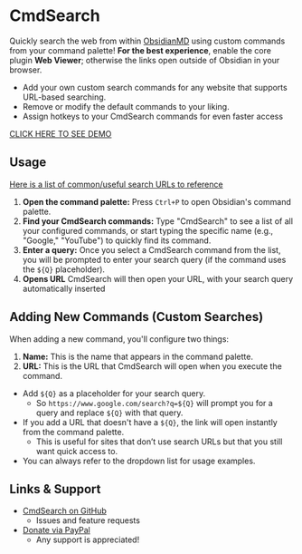 # CmdSearch
Quickly search the web from within [ObsidianMD](https://obsidian.md/) using custom commands from your command palette!
**For the best experience**, enable the core plugin **Web Viewer**; otherwise the links open outside of Obsidian in your browser.
- Add your own custom search commands for any website that supports URL-based searching.
- Remove or modify the default commands to your liking.
- Assign hotkeys to your CmdSearch commands for even faster access

[CLICK HERE TO SEE DEMO](https://github.com/user-attachments/assets/5ac72f83-9f02-4b87-b022-b04b90f7c839)

## Usage
[Here is a list of common/useful search URLs to reference](https://github.com/SpaceshipCaptain/CmdSearch/blob/main/List%20of%20URLS.md)
1.  **Open the command palette:** Press `Ctrl+P` to open Obsidian's command palette.
2.  **Find your CmdSearch commands:** Type "CmdSearch" to see a list of all your configured commands, or start typing the specific name (e.g., "Google," "YouTube") to quickly find its command.
3.  **Enter a query:** Once you select a CmdSearch command from the list, you will be prompted to enter your search query (if the command uses the `${Q}` placeholder).
4.  **Opens URL** CmdSearch will then open your URL, with your search query automatically inserted

## Adding New Commands (Custom Searches)
When adding a new command, you'll configure two things:
1. **Name:** This is the name that appears in the command palette.
2. **URL:** This is the URL that CmdSearch will open when you execute the command. 

- Add `${Q}` as a placeholder for your search query.
    - So `https://www.google.com/search?q=${Q}` will prompt you for a query and replace `${Q}` with that query.
- If you add a URL that doesn't have a `${Q}`, the link will open instantly from the command palette.
	- This is useful for sites that don’t use search URLs but that you still want quick access to.
- You can always refer to the dropdown list for usage examples.

## Links & Support
- [CmdSearch on GitHub](https://github.com/SpaceshipCaptain/CmdSearch)
    - Issues and feature requests
- [Donate via PayPal](https://www.paypal.com/donate?hosted_button_id=44CMB9VHXFG68)
    - Any support is appreciated!